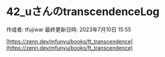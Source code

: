 # 42_uさんのtranscendenceLog

作成者: tfujiwar
最終更新日時: 2023年7月10日 15:55

[https://zenn.dev/mfunyu/books/ft_transcendence](https://zenn.dev/mfunyu/books/ft_transcendence)